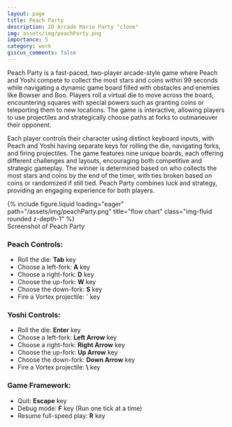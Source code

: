 ```yaml
---
layout: page
title: Peach Party
description: 2D Arcade Mario Party "clone"
img: assets/img/peachParty.png
importance: 5
category: work
giscus_comments: false
---
```


Peach Party is a fast-paced, two-player arcade-style game where Peach and Yoshi compete to collect the most stars and coins within 99 seconds while navigating a dynamic game board filled with obstacles and enemies like Bowser and Boo. Players roll a virtual die to move across the board, encountering squares with special powers such as granting coins or teleporting them to new locations. The game is interactive, allowing players to use projectiles and strategically choose paths at forks to outmaneuver their opponent.

Each player controls their character using distinct keyboard inputs, with Peach and Yoshi having separate keys for rolling the die, navigating forks, and firing projectiles. The game features nine unique boards, each offering different challenges and layouts, encouraging both competitive and strategic gameplay. The winner is determined based on who collects the most stars and coins by the end of the timer, with ties broken based on coins or randomized if still tied. Peach Party combines luck and strategy, providing an engaging experience for both players.

<div class="row">
    <div class="col-sm mt-3 mt-md-0">
        {% include figure.liquid loading="eager" path="/assets/img/peachParty.png" title="flow chart" class="img-fluid rounded z-depth-1" %}
    </div>
</div>
<div class="caption">
    Screenshot of Peach Party
</div>

### Peach Controls:

- Roll the die: **Tab** key
- Choose a left-fork: **A** key
- Choose a right-fork: **D** key
- Choose the up-fork: **W** key
- Choose the down-fork: **S** key
- Fire a Vortex projectile: **`** key

### Yoshi Controls:

- Roll the die: **Enter** key
- Choose a left-fork: **Left Arrow** key
- Choose a right-fork: **Right Arrow** key
- Choose the up-fork: **Up Arrow** key
- Choose the down-fork: **Down Arrow** key
- Fire a Vortex projectile: **\\** key

### Game Framework:

- Quit: **Escape** key
- Debug mode: **F** key (Run one tick at a time)
- Resume full-speed play: **R** key
